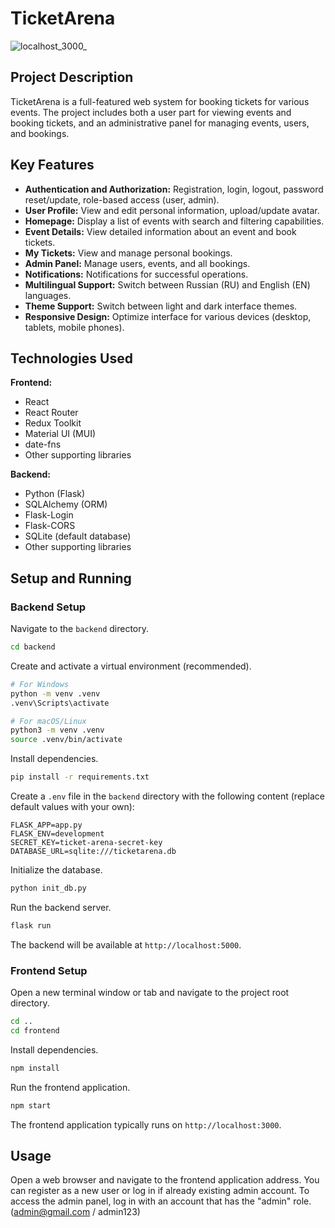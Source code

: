 # TicketArena

![localhost_3000_](https://github.com/user-attachments/assets/c830b796-90bc-4536-82e0-a6515d61c124)


## Project Description

TicketArena is a full-featured web system for booking tickets for various events. The project includes both a user part for viewing events and booking tickets, and an administrative panel for managing events, users, and bookings.

## Key Features

- **Authentication and Authorization:** Registration, login, logout, password reset/update, role-based access (user, admin).
- **User Profile:** View and edit personal information, upload/update avatar.
- **Homepage:** Display a list of events with search and filtering capabilities.
- **Event Details:** View detailed information about an event and book tickets.
- **My Tickets:** View and manage personal bookings.
- **Admin Panel:** Manage users, events, and all bookings.
- **Notifications:** Notifications for successful operations.
- **Multilingual Support:** Switch between Russian (RU) and English (EN) languages.
- **Theme Support:** Switch between light and dark interface themes.
- **Responsive Design:** Optimize interface for various devices (desktop, tablets, mobile phones).

## Technologies Used

**Frontend:**
- React
- React Router
- Redux Toolkit
- Material UI (MUI)
- date-fns
- Other supporting libraries

**Backend:**
- Python (Flask)
- SQLAlchemy (ORM)
- Flask-Login
- Flask-CORS
- SQLite (default database)
- Other supporting libraries

## Setup and Running

### Backend Setup

Navigate to the `backend` directory.

```bash
cd backend
```

Create and activate a virtual environment (recommended).

```bash
# For Windows
python -m venv .venv
.venv\Scripts\activate

# For macOS/Linux
python3 -m venv .venv
source .venv/bin/activate
```

Install dependencies.

```bash
pip install -r requirements.txt
```

Create a `.env` file in the `backend` directory with the following content (replace default values with your own):

```dotenv
FLASK_APP=app.py
FLASK_ENV=development
SECRET_KEY=ticket-arena-secret-key
DATABASE_URL=sqlite:///ticketarena.db
```

Initialize the database.

```bash
python init_db.py
```

Run the backend server.

```bash
flask run
```

The backend will be available at `http://localhost:5000`.

### Frontend Setup

Open a new terminal window or tab and navigate to the project root directory.

```bash
cd ..
cd frontend
```

Install dependencies.

```bash
npm install
```

Run the frontend application.

```bash
npm start
```

The frontend application typically runs on `http://localhost:3000`.

## Usage

Open a web browser and navigate to the frontend application address. You can register as a new user or log in if already existing admin account. To access the admin panel, log in with an account that has the "admin" role. (admin@gmail.com / admin123)
